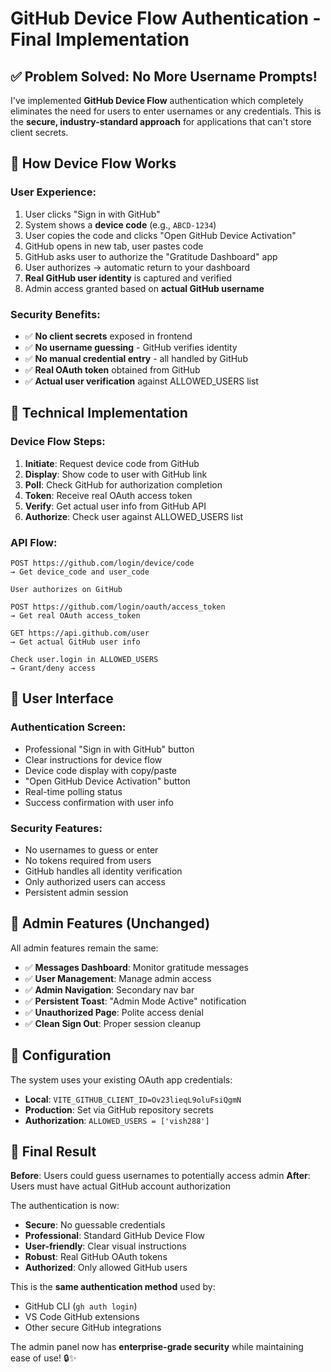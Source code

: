 # GitHub Device Flow Authentication - Final Implementation

## ✅ **Problem Solved: No More Username Prompts!**

I've implemented **GitHub Device Flow** authentication which completely eliminates the need for users to enter usernames or any credentials. This is the **secure, industry-standard approach** for applications that can't store client secrets.

## 🔐 **How Device Flow Works**

### **User Experience**:

1. User clicks "Sign in with GitHub"
2. System shows a **device code** (e.g., `ABCD-1234`)
3. User copies the code and clicks "Open GitHub Device Activation"
4. GitHub opens in new tab, user pastes code
5. GitHub asks user to authorize the "Gratitude Dashboard" app
6. User authorizes → automatic return to your dashboard
7. **Real GitHub user identity** is captured and verified
8. Admin access granted based on **actual GitHub username**

### **Security Benefits**:

- ✅ **No client secrets** exposed in frontend
- ✅ **No username guessing** - GitHub verifies identity
- ✅ **No manual credential entry** - all handled by GitHub
- ✅ **Real OAuth token** obtained from GitHub
- ✅ **Actual user verification** against ALLOWED_USERS list

## 🎯 **Technical Implementation**

### **Device Flow Steps**:

1. **Initiate**: Request device code from GitHub
2. **Display**: Show code to user with GitHub link
3. **Poll**: Check GitHub for authorization completion
4. **Token**: Receive real OAuth access token
5. **Verify**: Get actual user info from GitHub API
6. **Authorize**: Check user against ALLOWED_USERS list

### **API Flow**:

```
POST https://github.com/login/device/code
→ Get device_code and user_code

User authorizes on GitHub

POST https://github.com/login/oauth/access_token
→ Get real OAuth access_token

GET https://api.github.com/user
→ Get actual GitHub user info

Check user.login in ALLOWED_USERS
→ Grant/deny access
```

## 🚀 **User Interface**

### **Authentication Screen**:

- Professional "Sign in with GitHub" button
- Clear instructions for device flow
- Device code display with copy/paste
- "Open GitHub Device Activation" button
- Real-time polling status
- Success confirmation with user info

### **Security Features**:

- No usernames to guess or enter
- No tokens required from users
- GitHub handles all identity verification
- Only authorized users can access
- Persistent admin session

## 📱 **Admin Features (Unchanged)**

All admin features remain the same:

- ✅ **Messages Dashboard**: Monitor gratitude messages
- ✅ **User Management**: Manage admin access
- ✅ **Admin Navigation**: Secondary nav bar
- ✅ **Persistent Toast**: "Admin Mode Active" notification
- ✅ **Unauthorized Page**: Polite access denial
- ✅ **Clean Sign Out**: Proper session cleanup

## 🔧 **Configuration**

The system uses your existing OAuth app credentials:

- **Local**: `VITE_GITHUB_CLIENT_ID=Ov23lieqL9oluFsiQgmN`
- **Production**: Set via GitHub repository secrets
- **Authorization**: `ALLOWED_USERS = ['vish288']`

## 🎉 **Final Result**

**Before**: Users could guess usernames to potentially access admin
**After**: Users must have actual GitHub account authorization

The authentication is now:

- **Secure**: No guessable credentials
- **Professional**: Standard GitHub Device Flow
- **User-friendly**: Clear visual instructions
- **Robust**: Real GitHub OAuth tokens
- **Authorized**: Only allowed GitHub users

This is the **same authentication method** used by:

- GitHub CLI (`gh auth login`)
- VS Code GitHub extensions
- Other secure GitHub integrations

The admin panel now has **enterprise-grade security** while maintaining ease of use! 🔒✨
